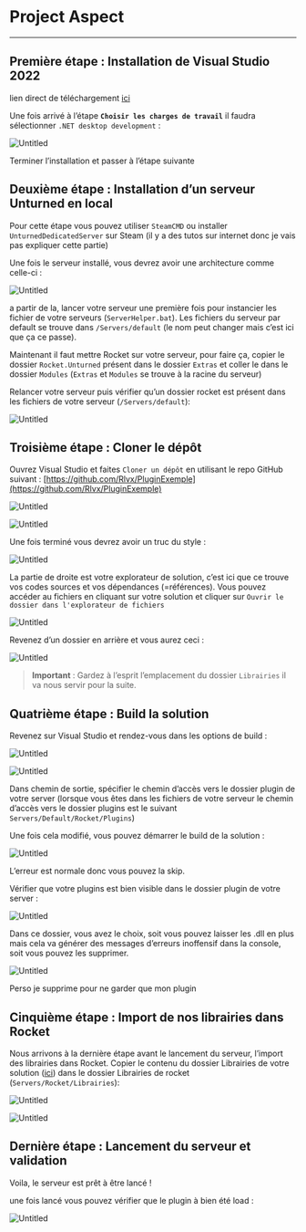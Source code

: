 # Project Aspect

---

## Première étape : Installation de Visual Studio 2022

lien direct de téléchargement [ici](https://visualstudio.microsoft.com/fr/thank-you-downloading-visual-studio/?sku=Community&channel=Release&version=VS2022&source=VSLandingPage&cid=2030&passive=false)

Une fois arrivé à l’étape **`Choisir les charges de travail`** il faudra sélectionner `.NET desktop development` :

![Untitled](Project%20Aspect%20252252b2b3f44e7bbc277036d151fe30/Untitled.png)

Terminer l’installation et passer à l’étape suivante

## Deuxième étape : Installation d’un serveur Unturned en local

Pour cette étape vous pouvez utiliser `SteamCMD` ou installer `UnturnedDedicatedServer` sur Steam (il y a des tutos sur internet donc je vais pas expliquer cette partie)

Une fois le serveur installé, vous devrez avoir une architecture comme celle-ci :

![Untitled](Project%20Aspect%20252252b2b3f44e7bbc277036d151fe30/Untitled%201.png)

a partir de la, lancer votre serveur une première fois pour instancier les fichier de votre serveurs (`ServerHelper.bat`). Les fichiers du serveur par default se trouve dans `/Servers/default` (le nom peut changer mais c’est ici que ça ce passe). 

Maintenant il faut mettre Rocket sur votre serveur, pour faire ça, copier le dossier `Rocket.Unturned` présent dans le dossier `Extras` et coller le dans le dossier `Modules` (`Extras` et `Modules` se trouve à la racine du serveur)

Relancer votre serveur puis vérifier qu’un dossier rocket est présent dans les fichiers de votre serveur (`/Servers/default`):

![Untitled](Project%20Aspect%20252252b2b3f44e7bbc277036d151fe30/Untitled%202.png)

## Troisième étape : Cloner le dépôt

Ouvrez Visual Studio et faites `Cloner un dépôt` en utilisant le repo GitHub suivant : [https://github.com/Rlvx/PluginExemple](https://github.com/Rlvx/PluginExemple)

![Untitled](Project%20Aspect%20252252b2b3f44e7bbc277036d151fe30/Untitled%203.png)

![Untitled](Project%20Aspect%20252252b2b3f44e7bbc277036d151fe30/Untitled%204.png)

Une fois terminé vous devrez avoir un truc du style : 

![Untitled](Project%20Aspect%20252252b2b3f44e7bbc277036d151fe30/Untitled%205.png)

La partie de droite est votre explorateur de solution, c’est ici que ce trouve vos codes sources et vos dépendances (=références). Vous pouvez accéder au fichiers en cliquant sur votre solution et cliquer sur `Ouvrir le dossier dans l'explorateur de fichiers`

![Untitled](Project%20Aspect%20252252b2b3f44e7bbc277036d151fe30/Untitled%206.png)

Revenez d’un dossier en arrière et vous aurez ceci :

![Untitled](Project%20Aspect%20252252b2b3f44e7bbc277036d151fe30/Untitled%207.png)

> **Important** : Gardez à l’esprit l’emplacement du dossier `Librairies` il va nous servir pour la suite.
> 

## Quatrième étape : Build la solution

Revenez sur Visual Studio et rendez-vous dans les options de build :

![Untitled](Project%20Aspect%20252252b2b3f44e7bbc277036d151fe30/Untitled%208.png)

![Untitled](Project%20Aspect%20252252b2b3f44e7bbc277036d151fe30/Untitled%209.png)

Dans chemin de sortie, spécifier le chemin d’accès vers le dossier plugin de votre server (lorsque vous êtes dans les fichiers de votre serveur le chemin d’accès vers le dossier plugins est le suivant `Servers/Default/Rocket/Plugins`)

Une fois cela modifié, vous pouvez démarrer le build de la solution :

![Untitled](Project%20Aspect%20252252b2b3f44e7bbc277036d151fe30/Untitled%2010.png)

L’erreur est normale donc vous pouvez la skip.

Vérifier que votre plugins est bien visible dans le dossier plugin de votre server :

![Untitled](Project%20Aspect%20252252b2b3f44e7bbc277036d151fe30/Untitled%2011.png)

Dans ce dossier, vous avez le choix, soit vous pouvez laisser les .dll en plus mais cela va générer des messages d’erreurs inoffensif dans la console, soit vous pouvez les supprimer.

![Untitled](Project%20Aspect%20252252b2b3f44e7bbc277036d151fe30/Untitled%2012.png)

Perso je supprime pour ne garder que mon plugin

## Cinquième étape : Import de nos librairies dans Rocket

Nous arrivons à la dernière étape avant le lancement du serveur, l’import des librairies dans Rocket. Copier le contenu du dossier Librairies de votre solution ([ici](https://www.notion.so/Project-Aspect-28700373ee574643a7a8fd1f22f75330)) dans le dossier Librairies de rocket (`Servers/Rocket/Librairies`):

![Untitled](Project%20Aspect%20252252b2b3f44e7bbc277036d151fe30/Untitled%2013.png)

![Untitled](Project%20Aspect%20252252b2b3f44e7bbc277036d151fe30/Untitled%2014.png)

## Dernière étape : Lancement du serveur et validation

Voila, le serveur est prêt à être lancé ! 

une fois lancé vous pouvez vérifier que le plugin à bien été load :

![Untitled](Project%20Aspect%20252252b2b3f44e7bbc277036d151fe30/Untitled%2015.png)
